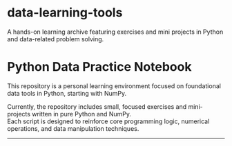 # data-learning-tools
A hands-on learning archive featuring exercises and mini projects in Python  and data-related problem solving.
# Python Data Practice Notebook

This repository is a personal learning environment focused on foundational data tools in Python, starting with NumPy.

Currently, the repository includes small, focused exercises and mini-projects written in pure Python and NumPy.  
Each script is designed to reinforce core programming logic, numerical operations, and data manipulation techniques.

---
